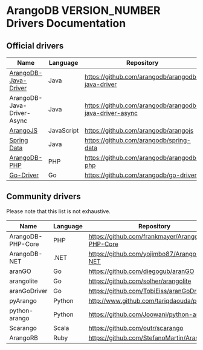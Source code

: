 ArangoDB VERSION_NUMBER Drivers Documentation
=============================================

Official drivers
----------------

Name | Language | Repository | &nbsp;
-----|----------|------------|-------
[ArangoDB-Java-Driver](Java/README.md) | Java | https://github.com/arangodb/arangodb-java-driver | [Changelog](https://raw.githubusercontent.com/arangodb/arangodb-java-driver/master/ChangeLog)
ArangoDB-Java-Driver-Async | Java | https://github.com/arangodb/arangodb-java-driver-async | [Changelog](https://raw.githubusercontent.com/arangodb/arangodb-java-driver-async/master/ChangeLog)
[ArangoJS](JS/README.md) | JavaScript | https://github.com/arangodb/arangojs | [Changelog](https://github.com/arangodb/arangojs/blob/master/CHANGELOG.md#readme)
[Spring Data](SpringData/README.md) | Java | https://github.com/arangodb/spring-data | [Changelog](https://raw.githubusercontent.com/arangodb/spring-data/master/ChangeLog)
[ArangoDB-PHP](PHP/README.md) | PHP | https://github.com/arangodb/arangodb-php | [Changelog](https://github.com/arangodb/arangodb-php/blob/devel/CHANGELOG.md#readme)
[Go-Driver](GO/README.md) | Go | https://github.com/arangodb/go-driver |

Community drivers
-----------------

Please note that this list is not exhaustive.

Name | Language | Repository
-----|----------|-----------
ArangoDB-PHP-Core | PHP | https://github.com/frankmayer/ArangoDB-PHP-Core
ArangoDB-NET | .NET | https://github.com/yojimbo87/ArangoDB-NET
aranGO | Go | https://github.com/diegogub/aranGO
arangolite | Go | https://github.com/solher/arangolite
aranGoDriver | Go | https://github.com/TobiEiss/aranGoDriver
pyArango | Python | http://www.github.com/tariqdaouda/pyArango
python-arango | Python | https://github.com/Joowani/python-arango
Scarango | Scala | https://github.com/outr/scarango
ArangoRB | Ruby | https://github.com/StefanoMartin/ArangoRB
